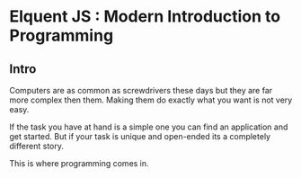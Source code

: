 # Elquent JS : Modern Introduction to Programming

## Intro

Computers are as common as screwdrivers these days but they are far more complex then them. Making them do exactly what you want is not very easy.

If the task you have at hand is a simple one you can find an application and get started. But if your task is unique and open-ended its a completely different story.

This is where programming comes in.
